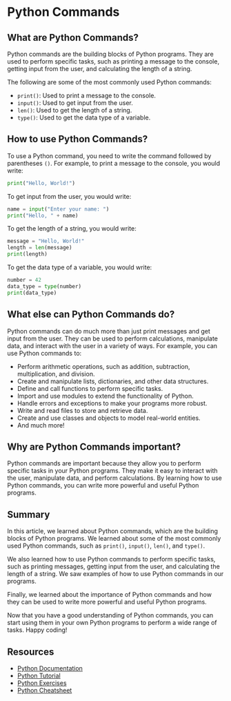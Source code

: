 # Python Commands

## What are Python Commands?

Python commands are the building blocks of Python programs. They are used to perform specific tasks, such as printing a message to the console, getting input from the user, and calculating the length of a string.

The following are some of the most commonly used Python commands:

- `print()`: Used to print a message to the console.
- `input()`: Used to get input from the user.
- `len()`: Used to get the length of a string.
- `type()`: Used to get the data type of a variable.

## How to use Python Commands?

To use a Python command, you need to write the command followed by parentheses `()`. For example, to print a message to the console, you would write:

```python
print("Hello, World!")
```

To get input from the user, you would write:

```python
name = input("Enter your name: ")
print("Hello, " + name)
```

To get the length of a string, you would write:

```python
message = "Hello, World!"
length = len(message)
print(length)
```

To get the data type of a variable, you would write:

```python
number = 42
data_type = type(number)
print(data_type)
```

## What else can Python Commands do?

Python commands can do much more than just print messages and get input from the user. They can be used to perform calculations, manipulate data, and interact with the user in a variety of ways. For example, you can use Python commands to:

- Perform arithmetic operations, such as addition, subtraction, multiplication, and division.
- Create and manipulate lists, dictionaries, and other data structures.
- Define and call functions to perform specific tasks.
- Import and use modules to extend the functionality of Python.
- Handle errors and exceptions to make your programs more robust.
- Write and read files to store and retrieve data.
- Create and use classes and objects to model real-world entities.
- And much more!

## Why are Python Commands important?

Python commands are important because they allow you to perform specific tasks in your Python programs. They make it easy to interact with the user, manipulate data, and perform calculations. By learning how to use Python commands, you can write more powerful and useful Python programs.

## Summary

In this article, we learned about Python commands, which are the building blocks of Python programs. We learned about some of the most commonly used Python commands, such as `print()`, `input()`, `len()`, and `type()`.

We also learned how to use Python commands to perform specific tasks, such as printing messages, getting input from the user, and calculating the length of a string. We saw examples of how to use Python commands in our programs.

Finally, we learned about the importance of Python commands and how they can be used to write more powerful and useful Python programs.

Now that you have a good understanding of Python commands, you can start using them in your own Python programs to perform a wide range of tasks. Happy coding!

## Resources

- [Python Documentation](https://docs.python.org/3/)
- [Python Tutorial](https://www.w3schools.com/python/)
- [Python Exercises](https://www.w3resource.com/python-exercises/)
- [Python Cheatsheet](https://www.pythoncheatsheet.org/)
